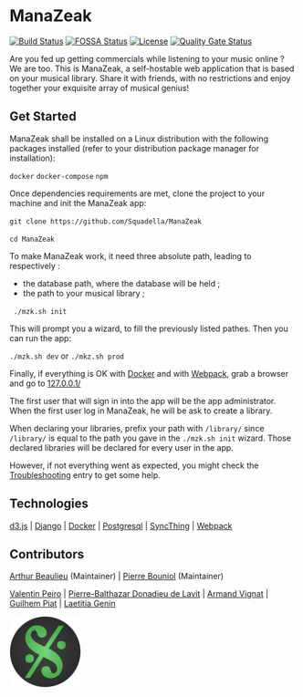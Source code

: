 # ManaZeak

[![Build Status](https://travis-ci.org/ManaZeak/ManaZeak.svg?branch=master)](https://travis-ci.org/ManaZeak/ManaZeak)
[![FOSSA Status](https://app.fossa.io/api/projects/git%2Bgithub.com%2FManaZeak%2FManaZeak.svg?type=shield)](https://app.fossa.io/projects/git%2Bgithub.com%2FManaZeak%2FManaZeak?ref=badge_shield)
[![License](https://img.shields.io/github/license/ManaZeak/ManaZeak.svg)](https://github.com/ManaZeak/ManaZeak/blob/master/LICENSE.md)
[![Quality Gate Status](https://sonarcloud.io/api/project_badges/measure?project=ManaZeak&metric=alert_status)](https://sonarcloud.io/dashboard?id=ManaZeak)

Are you fed up getting commercials while listening to your music online ? We are too. This is ManaZeak, a self-hostable web application that is based on your musical library. Share it with friends, with no restrictions and enjoy together your exquisite array of musical genius!

## Get Started

ManaZeak shall be installed on a Linux distribution with the following packages installed (refer to your distribution package manager for installation):

``docker``
``docker-compose``
``npm``

Once dependencies requirements are met, clone the project to your machine and init the ManaZeak app:

``git clone https://github.com/Squadella/ManaZeak``

``cd ManaZeak``

To make ManaZeak work, it need three absolute path, leading to respectively :

- the database path, where the database will be held ;
- the path to your musical library ;

`` ./mzk.sh init``

This will prompt you a wizard, to fill the previously listed pathes. Then you can run the app:

``./mzk.sh dev`` or ``./mkz.sh prod``

Finally, if everything is OK with [Docker](https://github.com/docker) and with [Webpack](https://github.com/webpack/webpack), grab a browser and go to [127.0.0.1/](127.0.0.1/)

The first user that will sign in into the app will be the app administrator. When the first user log in ManaZeak, he will be ask to create a library. 

When declaring your libraries, prefix your path with ```/library/``` since ``/library/`` is equal to the path you gave in the ``./mzk.sh init`` wizard. Those declared libraries will be declared for every user in the app.

However, if not everything went as expected, you might check the [Troubleshooting](https://github.com/Squadella/ManaZeak/wiki/Troubleshooting) entry to get some help.

## Technologies
[d3.js](https://github.com/d3/d3) |
[Django](https://github.com/django/django) |
[Docker](https://github.com/docker) |
[Postgresql](https://github.com/postgres/postgres) |
[SyncThing](https://github.com/syncthing/syncthing) |
[Webpack](https://github.com/webpack/webpack)

## Contributors
[Arthur Beaulieu](https://github.com/ArthurBeaulieu) (Maintainer) |
[Pierre Bouniol](https://github.com/Squadella) (Maintainer)

[Valentin Peiro](https://github.com/Oxydiz) |
[Pierre-Balthazar Donadieu de Lavit](https://github.com/Belash) |
[Armand Vignat](https://github.com/avignat) |
[Guilhem Piat](https://github.com/Syncrossus) |
[Laetitia Genin](http://lmgtfy.com/?q=Laetitia+Genin)

<p style="margin-bottom: 25px">
    <img src="/static/img/logo/manazeak-logo.png" width="125" height="125" />
</p>
